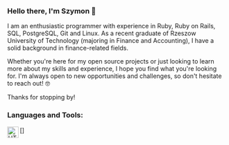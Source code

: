 ### Hello there, I'm Szymon 👋

I am an enthusiastic programmer with experience in Ruby, Ruby on Rails, SQL, PostgreSQL, Git and Linux. As a recent graduate of Rzeszow University of Technology (majoring in Finance and Accounting), I have a solid background in finance-related fields.

Whether you're here for my open source projects or just looking to learn more about my skills and experience, I hope you find what you're looking for. I'm always open to new opportunities and challenges, so don't hesitate to reach out! 🤓

Thanks for stopping by!
### Languages and Tools:
[<img align="left" alt="HTML5" width="26px" src="https://cdn.jsdelivr.net/gh/devicons/devicon/icons/ruby/ruby-plain.svg" />]

